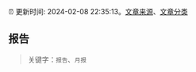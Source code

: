 :alarm_clock: 更新时间: 2024-02-08 22:35:13。[文章来源](/README.md)、[文章分类](/TAGS.md)

## 报告


> 关键字：`报告`、`月报`



